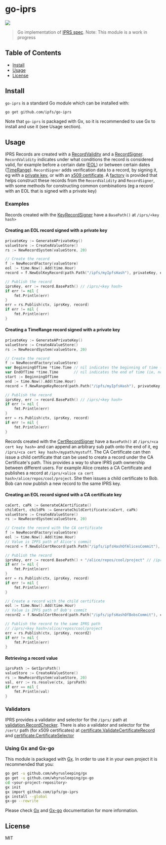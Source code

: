 go-iprs
===============================================

![](https://img.shields.io/badge/status-WIP-red.svg?style=flat-square)

> Go implementation of [IPRS spec](https://github.com/ipfs/specs/tree/master/iprs). Note: This module is a work in progress

## Table of Contents

- [Install](#install)
- [Usage](#usage)
- [License](#license)

## Install

`go-iprs` is a standard Go module which can be installed with:

```sh
go get github.com/ipfs/go-iprs
```

Note that `go-iprs` is packaged with Gx, so it is recommended to use Gx to install and use it (see Usage section).

## Usage

IPRS Records are created with a [RecordValidity](https://github.com/dirkmc/go-iprs/blob/master/record/record.go#L20) and a [RecordSigner](https://github.com/dirkmc/go-iprs/blob/master/record/record.go#L33). `RecordValidity` indicates under what conditions the record is considered valid, for example before a certain date ([EOL](https://github.com/dirkmc/go-iprs/blob/master/record/eol.go)) or between certain dates ([TimeRange](https://github.com/dirkmc/go-iprs/blob/master/record/range.go)). `RecordSigner` adds verification data to a record, by signing it, eg with a [private key](https://github.com/dirkmc/go-iprs/blob/master/record/key.go), or with an [x509 certificate](https://github.com/dirkmc/go-iprs/blob/master/record/cert.go). A [factory](https://github.com/dirkmc/go-iprs/blob/master/record/factory.go) is provided that helps construct these records from the `RecordValidity` and `RecordSigner`, with some methods for constructing common combinations (eg a record with an EOL that is signed with a private key)

### Examples

Records created with the [KeyRecordSigner](https://github.com/dirkmc/go-iprs/blob/master/record/key.go) have a `BasePath()` at `/iprs/<key hash>`

#### Creating an EOL record signed with a private key

```go
privateKey := GenerateAPrivateKey()
valueStore := CreateAValueStore()
rs := NewRecordSystem(valueStore, 20)

// Create the record
f := NewRecordFactory(valueStore)
eol := time.Now().Add(time.Hour)
record = f.NewEolKeyRecord(path.Path("/ipfs/myIpfsHash"), privateKey, eol)

// Publish the record
iprsKey, err := record.BasePath() // /iprs/<key hash>
if err != nil {
	fmt.Println(err)
}
err = rs.Publish(ctx, iprsKey, record)
if err != nil {
	fmt.Println(err)
}
```

#### Creating a TimeRange record signed with a private key

```go
privateKey := GenerateAPrivateKey()
valueStore := CreateAValueStore()
rs := NewRecordSystem(valueStore, 20)

// Create the record
f := NewRecordFactory(valueStore)
var BeginningOfTime *time.Time // nil indicates the beginning of time (ie, no start date)
var EndOfTime *time.Time       // nil indicates the end of time (ie, no expiration)
start := BeginningOfTime
end := time.Now().Add(time.Hour)
record = f.NewRangeKeyRecord(path.Path("/ipfs/myIpfsHash"), privateKey, start, &end)

// Publish the record
iprsKey, err := record.BasePath() // /iprs/<key hash>
if err != nil {
	fmt.Println(err)
}
err = rs.Publish(ctx, iprsKey, record)
if err != nil {
	fmt.Println(err)
}
```

Records created with the [CertRecordSigner](https://github.com/dirkmc/go-iprs/blob/master/record/cert.go) have a `BasePath()` at `/iprs/<ca cert key hash>` and can append an arbitrary sub path onto the end of it, eg `/iprs/<ca cert key hash>/mypath/mystuff`. The CA Certificate can then issue a child certificate that can be used to create a record under the CA Certificate's path. This provides a way to share IPRS path ownership between different users. For example Alice creates a CA Certificate and publishes a record at `/iprs/<alice ca cert hash>/alice/repos/cool/project`. She then issues a child certificate to Bob. Bob can now publish a new record to the same IPRS key.

#### Creating an EOL record signed with a CA certificate key

```go
caCert, caPk := GenerateCACertificate()
childCert, childPk := GenerateChildCertificate(caCert, caPk)
valueStore := CreateAValueStore()
rs := NewRecordSystem(valueStore, 20)

// Create the record with the CA certificate
f := NewRecordFactory(valueStore)
eol := time.Now().Add(time.Hour)
// Value is IPFS path of Alice's commit
record = f.NewEolCertRecord(path.Path("/ipfs/ipfsHashOfAlicesCommit"), caCert, caPk, eol)

// Publish the record
iprsKey, err := record.BasePath() + "/alice/repos/cool/project" // /iprs/<key hash>/alice/repos/cool/project
if err != nil {
	fmt.Println(err)
}
err = rs.Publish(ctx, iprsKey, record)
if err != nil {
	fmt.Println(err)
}

// Create a record with the child certificate
eol := time.Now().Add(time.Hour)
// Value is IPFS path of Bob's commit
record2 = f.NewEolCertRecord(path.Path("/ipfs/ipfsHashOfBobsCommit"), childCert, childPk, eol)

// Publish the record to the same IPRS path
// /iprs/<key hash>/alice/repos/cool/project
err = rs.Publish(ctx, iprsKey, record2)
if err != nil {
	fmt.Println(err)
}
```

#### Retrieving a record value

```go
iprsPath := GetIprsPath()
valueStore := CreateAValueStore()
rs := NewRecordSystem(valueStore, 20)
val, err := rs.resolve(ctx, iprsPath)
if err == nil {
	fmt.Println(val)
}
```

### Validators

IPRS provides a validator and selector for the `/iprs/` path at [validation.RecordChecker](https://github.com/dirkmc/go-iprs/blob/master/validation/validation.go). There is also a validator and selector for the `/cert/` path (for x509 certificates) at [certificate.ValidateCertificateRecord](https://github.com/dirkmc/go-iprs/blob/master/certificate/validator.go) and [certificate.CertificateSelector](https://github.com/dirkmc/go-iprs/blob/master/certificate/validator.go)

### Using Gx and Gx-go

This module is packaged with [Gx](https://github.com/whyrusleeping/gx). In order to use it in your own project it is recommended that you:

```sh
go get -u github.com/whyrusleeping/gx
go get -u github.com/whyrusleeping/gx-go
cd <your-project-repository>
gx init
gx import github.com/ipfs/go-iprs
gx install --global
gx-go --rewrite
```

Please check [Gx](https://github.com/whyrusleeping/gx) and [Gx-go](https://github.com/whyrusleeping/gx-go) documentation for more information.

## License

MIT
